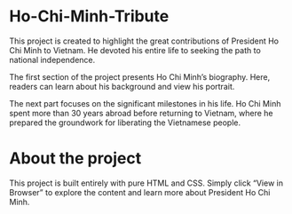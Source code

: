 # Ho-Chi-Minh-Tribute

This project is created to highlight the great contributions of President Ho Chi Minh to Vietnam. He devoted his entire life to seeking the path to national independence.

The first section of the project presents Ho Chi Minh’s biography. Here, readers can learn about his background and view his portrait.

The next part focuses on the significant milestones in his life. Ho Chi Minh spent more than 30 years abroad before returning to Vietnam, where he prepared the groundwork for liberating the Vietnamese people.

# About the project

This project is built entirely with pure HTML and CSS. Simply click “View in Browser” to explore the content and learn more about President Ho Chi Minh.
